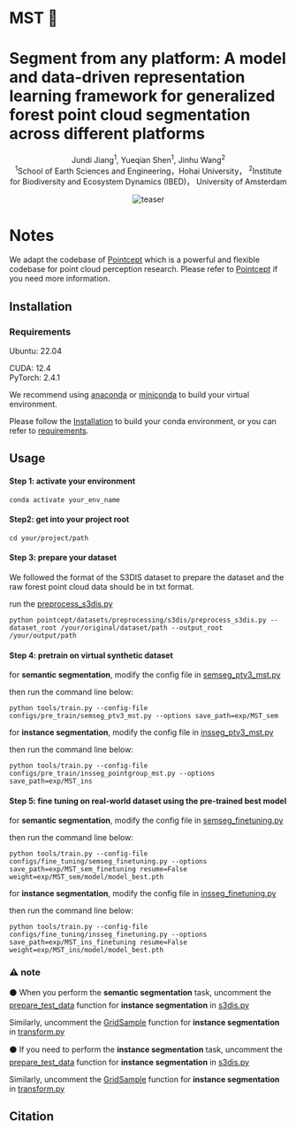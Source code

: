 # MST :evergreen_tree:

# Segment from any platform: A model and data-driven representation learning framework for generalized forest point cloud segmentation across different platforms
<div align="center">
Jundi Jiang</a><sup>1</sup>, Yueqian Shen</a><sup>1</sup>, Jinhu Wang</a><sup>2</sup>

<div align="center">
</a><sup>1</sup>School of Earth Sciences and Engineering，Hohai University， </a><sup>2</sup>Institute for Biodiversity and Ecosystem Dynamics (IBED)， University of Amsterdam

![teaser](./doc/MST.png)

<div align="left">

# Notes 	
<div align="left">
  
We adapt the codebase of [Pointcept](https://github.com/Pointcept/Pointcept) which  is a powerful and flexible codebase for point cloud perception research. Please refer to [Pointcept](https://github.com/Pointcept/Pointcept) if you need more information.

## Installation
### Requirements
<div align="left">
Ubuntu: 22.04  

CUDA: 12.4  
PyTorch: 2.4.1  

We recommend using [anaconda](https://www.anaconda.com/) or [miniconda](https://docs.anaconda.com/miniconda/) to build your virtual environment.

Please follow the [Installation](https://github.com/Pointcept/Pointcept/tree/main#installation) to build your conda environment, or you can refer to [requirements](./requirements.txt).

## Usage
#### Step 1: activate your environment
```
conda activate your_env_name
```
#### Step2: get into your project root
```
cd your/project/path
```
#### Step 3: prepare your dataset  
We followed the format of the S3DIS dataset to prepare the dataset and the raw forest point cloud data should be in txt format.   

run the [preprocess_s3dis.py](pointcept/datasets/preprocessing/s3dis/preprocess_s3dis.py)
```
python pointcept/datasets/preprocessing/s3dis/preprocess_s3dis.py --dataset_root /your/original/dataset/path --output_root /your/output/path
```
#### Step 4: pretrain on virtual synthetic dataset  
for **semantic segmentation**, modify the config file in [semseg_ptv3_mst.py](configs/pre_train/semseg_ptv3_mst.py)  

then run the command line below:
```
python tools/train.py --config-file configs/pre_train/semseg_ptv3_mst.py --options save_path=exp/MST_sem
```
for **instance segmentation**, modify the config file in [insseg_ptv3_mst.py](configs/pre_train/insseg_pointgroup_mst.py)  

then run the command line below:
```
python tools/train.py --config-file configs/pre_train/insseg_pointgroup_mst.py --options save_path=exp/MST_ins 
```

#### Step 5: fine tuning on real-world dataset using the pre-trained best model
for **semantic segmentation**, modify the config file in [semseg_finetuning.py](configs/fine_tuning/semseg_finetuning.py)  

then run the command line below:
```
python tools/train.py --config-file configs/fine_tuning/semseg_finetuning.py --options save_path=exp/MST_sem_finetuning resume=False weight=exp/MST_sem/model/model_best.pth
```
for **instance segmentation**, modify the config file in [insseg_finetuning.py](configs/fine_tuning/insseg_finetuning.py)   

then run the command line below:
```
python tools/train.py --config-file configs/fine_tuning/insseg_finetuning.py --options save_path=exp/MST_ins_finetuning resume=False weight=exp/MST_ins/model/model_best.pth
```

### :warning: note
 :black_circle: When you perform the **semantic segmentation** task, uncomment the [prepare_test_data](https://github.com/jdjiang312/MST/blob/9ed867e6f0699d790bdf7eb384f5cb04e2c93f4d/pointcept/datasets/s3dis.py#L148-L195) function for **instance segmentation** in [s3dis.py](pointcept/datasets/s3dis.py)  

Similarly, uncomment the [GridSample](https://github.com/jdjiang312/MST/blob/9ed867e6f0699d790bdf7eb384f5cb04e2c93f4d/pointcept/datasets/transform.py#L915-L1042) function for **instance segmentation** in [transform.py](pointcept/datasets/transform.py)  

 :black_circle: If you need to perform the **instance segmentation** task, uncomment the [prepare_test_data](https://github.com/jdjiang312/MST/blob/9ed867e6f0699d790bdf7eb384f5cb04e2c93f4d/pointcept/datasets/s3dis.py#L110-L143) function for **instance segmentation** in [s3dis.py](pointcept/datasets/s3dis.py)  

Similarly, uncomment the [GridSample](https://github.com/jdjiang312/MST/blob/9ed867e6f0699d790bdf7eb384f5cb04e2c93f4d/pointcept/datasets/transform.py#L771-L910) function for **instance segmentation** in [transform.py](pointcept/datasets/transform.py)  

## Citation
